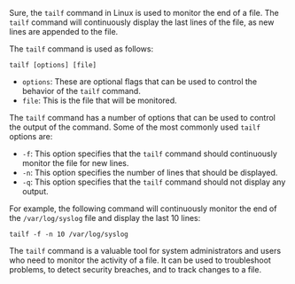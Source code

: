 Sure, the `tailf` command in Linux is used to monitor the end of a file. The `tailf` command will continuously display the last lines of the file, as new lines are appended to the file.

The `tailf` command is used as follows:

```
tailf [options] [file]
```

* `options`: These are optional flags that can be used to control the behavior of the `tailf` command.
* `file`: This is the file that will be monitored.

The `tailf` command has a number of options that can be used to control the output of the command. Some of the most commonly used `tailf` options are:

* `-f`: This option specifies that the `tailf` command should continuously monitor the file for new lines.
* `-n`: This option specifies the number of lines that should be displayed.
* `-q`: This option specifies that the `tailf` command should not display any output.

For example, the following command will continuously monitor the end of the `/var/log/syslog` file and display the last 10 lines:

```
tailf -f -n 10 /var/log/syslog
```

The `tailf` command is a valuable tool for system administrators and users who need to monitor the activity of a file. It can be used to troubleshoot problems, to detect security breaches, and to track changes to a file.
